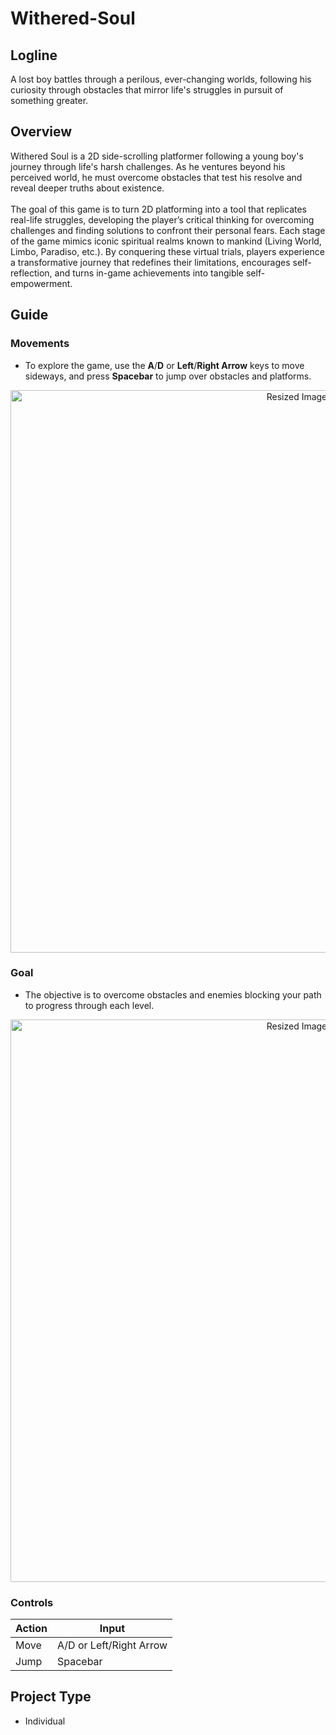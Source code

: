 # Withered-Soul

## Logline
  A lost boy battles through a perilous, ever-changing worlds, following his curiosity through obstacles that mirror life's struggles in pursuit of something greater.

## Overview
  Withered Soul is a 2D side-scrolling platformer following a young boy's journey through life's harsh challenges. As he ventures beyond his perceived world, he must overcome obstacles that test his resolve and reveal deeper truths about existence. 
  <br><br>
  The goal of this game is to turn 2D platforming into a tool that replicates real-life struggles, developing the player’s critical thinking for overcoming challenges and finding solutions to confront their personal fears. Each stage of the game mimics iconic spiritual realms known to mankind (Living World, Limbo, Paradiso, etc.). By conquering these virtual trials, players experience a transformative journey that redefines their limitations, encourages self-reflection, and turns in-game achievements into tangible self-empowerment.

## Guide
### Movements
- To explore the game, use the **A**/**D** or **Left**/**Right Arrow** keys to move sideways, and press **Spacebar** to jump over obstacles and platforms.

<div align ="center">
  
  <img src="https://github.com/user-attachments/assets/299d30cd-cd85-41c0-95ae-43f19720f4f4" width="900" alt="Resized Image">
  
</div>

<!-- 
### Special Ability
- To activate the laser, press the **'L'** key **(costs 1 coin per shot)**. The laser would then instantly destroy any enemy it hits.

<div align ="center">
  
  <img src="https://github.com/user-attachments/assets/9ff9ea13-25b2-4f0e-9fab-bf4863ba8ab4" width="900" alt="Resized Image">
  
</div>
-->

### Goal
- The objective is to overcome obstacles and enemies blocking your path to progress through each level.

<div align ="center">
  
  <img src="https://github.com/Kyah-Ain/ReadMeAesthetics/blob/main/GIF/Goal%20High%20Res%20(Withered%20Soul)%20(2).gif" width="900" alt="Resized Image">
  
</div>

### Controls 
  
  |     Action      |            Input            |
  | --------------- | --------------------------- |
  | Move            | A/D or Left/Right Arrow     |
  | Jump            | Spacebar                    |
  
<!--
  | Special Ability | L                           |
-->

## Project Type
- Individual
